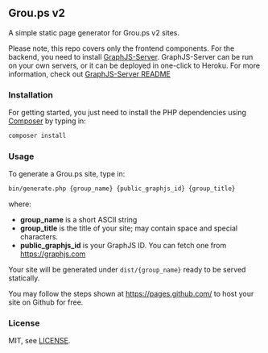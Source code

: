 ## Grou.ps v2

A simple static page generator for Grou.ps v2 sites.

Please note, this repo covers only the frontend components. For the backend, you need to install [GraphJS-Server](https://github.com/phonetworks/graphjs-server). GraphJS-Server can be run on your own servers, or it can be deployed in one-click to Heroku. For more information, check out [GraphJS-Server README](https://github.com/phonetworks/graphjs-server/blob/master/README.md) 

### Installation

For getting started, you just need to install the PHP dependencies using [Composer](https://getcomposer.org/) by typing in:

```sh
composer install
```


### Usage

To generate a Grou.ps site, type in:

```sh
bin/generate.php {group_name} {public_graphjs_id} {group_title}
```

where:
* **group_name** is a short ASCII string
* **group_title** is the title of your site; may contain space and special characters.
* **public_graphjs_id** is your GraphJS ID. You can fetch one from https://graphjs.com

Your site will be generated under `dist/{group_name}` ready to be served statically.

You may follow the steps shown at https://pages.github.com/ to host your site on Github for free.

### License

MIT, see [LICENSE](https://github.com/phonetworks/pho-microkernel/blob/master/LICENSE).

